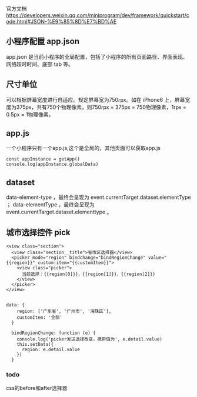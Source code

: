 官方文档
https://developers.weixin.qq.com/miniprogram/dev/framework/quickstart/code.html#JSON-%E9%85%8D%E7%BD%AE

## 小程序配置 app.json
app.json 是当前小程序的全局配置，包括了小程序的所有页面路径、界面表现、网络超时时间、底部 tab 等。 


## 尺寸单位
可以根据屏幕宽度进行自适应。规定屏幕宽为750rpx。如在 iPhone6 上，屏幕宽度为375px，共有750个物理像素，则750rpx = 375px = 750物理像素，1rpx = 0.5px = 1物理像素。

## app.js
一个小程序只有一个app.js,这个是全局的，其他页面可以获取app.js
```
const appInstance = getApp()
console.log(appInstance.globalData) 
```

## dataset
data-element-type ，最终会呈现为 event.currentTarget.dataset.elementType ；
data-elementType ，最终会呈现为 event.currentTarget.dataset.elementtype 。

## 城市选择控件 pick
```
<view class="section">
  <view class="section__title">省市区选择器</view>
  <picker mode="region" bindchange="bindRegionChange" value="{{region}}" custom-item="{{customItem}}">
    <view class="picker">
      当前选择：{{region[0]}}，{{region[1]}}，{{region[2]}}
    </view>
  </picker>
</view>


data: {
    region: ['广东省', '广州市', '海珠区'],
    customItem: '全部'
  }

  bindRegionChange: function (e) {
    console.log('picker发送选择改变，携带值为', e.detail.value)
    this.setData({
      region: e.detail.value
    })
  }
```
### todo
css的before和after选择器